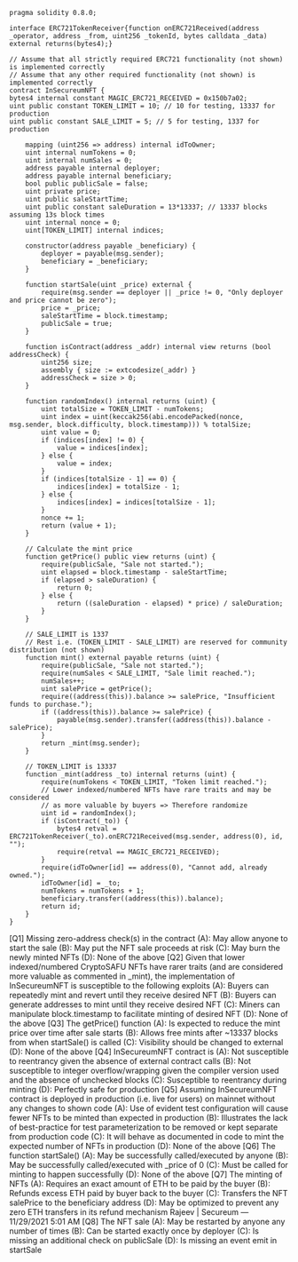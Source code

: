 ```
pragma solidity 0.8.0;

interface ERC721TokenReceiver{function onERC721Received(address _operator, address _from, uint256 _tokenId, bytes calldata _data) external returns(bytes4);}

// Assume that all strictly required ERC721 functionality (not shown) is implemented correctly
// Assume that any other required functionality (not shown) is implemented correctly
contract InSecureumNFT {
bytes4 internal constant MAGIC_ERC721_RECEIVED = 0x150b7a02;
uint public constant TOKEN_LIMIT = 10; // 10 for testing, 13337 for production
uint public constant SALE_LIMIT = 5; // 5 for testing, 1337 for production

    mapping (uint256 => address) internal idToOwner;
    uint internal numTokens = 0;
    uint internal numSales = 0;
    address payable internal deployer;
    address payable internal beneficiary;
    bool public publicSale = false;
    uint private price;
    uint public saleStartTime;
    uint public constant saleDuration = 13*13337; // 13337 blocks assuming 13s block times 
    uint internal nonce = 0;
    uint[TOKEN_LIMIT] internal indices;
 
    constructor(address payable _beneficiary) {
        deployer = payable(msg.sender);
        beneficiary = _beneficiary;
    }

    function startSale(uint _price) external {
        require(msg.sender == deployer || _price != 0, "Only deployer and price cannot be zero");
        price = _price;
        saleStartTime = block.timestamp;
        publicSale = true;
    }

    function isContract(address _addr) internal view returns (bool addressCheck) {
        uint256 size;
        assembly { size := extcodesize(_addr) }
        addressCheck = size > 0;
    }

    function randomIndex() internal returns (uint) {
        uint totalSize = TOKEN_LIMIT - numTokens;
        uint index = uint(keccak256(abi.encodePacked(nonce, msg.sender, block.difficulty, block.timestamp))) % totalSize;
        uint value = 0;
        if (indices[index] != 0) {
            value = indices[index];
        } else {
            value = index;
        }
        if (indices[totalSize - 1] == 0) {
            indices[index] = totalSize - 1;
        } else {
            indices[index] = indices[totalSize - 1];
        }
        nonce += 1;
        return (value + 1);
    }

    // Calculate the mint price
    function getPrice() public view returns (uint) {
        require(publicSale, "Sale not started.");
        uint elapsed = block.timestamp - saleStartTime;
        if (elapsed > saleDuration) {
            return 0;
        } else {
            return ((saleDuration - elapsed) * price) / saleDuration;
        }
    }
    
    // SALE_LIMIT is 1337 
    // Rest i.e. (TOKEN_LIMIT - SALE_LIMIT) are reserved for community distribution (not shown)
    function mint() external payable returns (uint) {
        require(publicSale, "Sale not started.");
        require(numSales < SALE_LIMIT, "Sale limit reached.");
        numSales++;
        uint salePrice = getPrice();
        require((address(this)).balance >= salePrice, "Insufficient funds to purchase.");
        if ((address(this)).balance >= salePrice) {
            payable(msg.sender).transfer((address(this)).balance - salePrice);
        }
        return _mint(msg.sender);
    }

    // TOKEN_LIMIT is 13337
    function _mint(address _to) internal returns (uint) {
        require(numTokens < TOKEN_LIMIT, "Token limit reached.");
        // Lower indexed/numbered NFTs have rare traits and may be considered
        // as more valuable by buyers => Therefore randomize
        uint id = randomIndex();
        if (isContract(_to)) {
            bytes4 retval = ERC721TokenReceiver(_to).onERC721Received(msg.sender, address(0), id, "");
            require(retval == MAGIC_ERC721_RECEIVED);
        }
        require(idToOwner[id] == address(0), "Cannot add, already owned.");
        idToOwner[id] = _to;
        numTokens = numTokens + 1;
        beneficiary.transfer((address(this)).balance);
        return id;
    }
}
```
[Q1] Missing zero-address check(s) in the contract
(A): May allow anyone to start the sale
(B): May put the NFT sale proceeds at risk
(C): May burn the newly minted NFTs
(D): None of the above
[Q2] Given that lower indexed/numbered CryptoSAFU NFTs have rarer traits (and are considered more valuable as commented in _mint), the implementation of InSecureumNFT is susceptible to the following exploits
(A): Buyers can repeatedly mint and revert until they receive desired NFT
(B): Buyers can generate addresses to mint until they receive desired NFT
(C): Miners can manipulate block.timestamp to facilitate minting of desired NFT
(D): None of the above
[Q3] The getPrice() function
(A): Is expected to reduce the mint price over time after sale starts
(B): Allows free mints after ~13337 blocks from when startSale() is called
(C): Visibility should be changed to external
(D): None of the above
[Q4] InSecureumNFT contract is
(A): Not susceptible to reentrancy given the absence of external contract calls
(B): Not susceptible to integer overflow/wrapping given the compiler version used and the absence of unchecked blocks
(C): Susceptible to reentrancy during minting
(D): Perfectly safe for production
[Q5] Assuming InSecureumNFT contract is deployed in production (i.e. live for users) on mainnet without any changes to shown code
(A): Use of evident test configuration will cause fewer NFTs to be minted than expected in production
(B): Illustrates the lack of best-practice for test parameterization to be removed or kept separate from production code
(C): It will behave as documented in code to mint the expected number of NFTs in production
(D): None of the above
[Q6] The function startSale()
(A): May be successfully called/executed by anyone
(B): May be successfully called/executed with _price of 0
(C): Must be called for minting to happen successfully
(D): None of the above
[Q7] The minting of NFTs
(A): Requires an exact amount of ETH to be paid by the buyer
(B): Refunds excess ETH paid by buyer back to the buyer
(C): Transfers the NFT salePrice to the beneficiary address
(D): May be optimized to prevent any zero ETH transfers in its refund mechanism
Rajeev | Secureum — 11/29/2021 5:01 AM
[Q8] The NFT sale
(A): May be restarted by anyone any number of times
(B): Can be started exactly once by deployer
(C): Is missing an additional check on publicSale
(D): Is missing an event emit in startSale